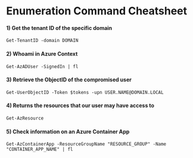 # Enumeration Command Cheatsheet

#### 1) Get the tenant ID of the specific domain

    Get-TenantID -domain DOMAIN 

#### 2) Whoami in Azure Context

    Get-AzADUser -SignedIn | fl 

#### 3) Retrieve the ObjectID of the compromised user

    Get-UserObjectID -Token $tokens -upn USER.NAME@DOMAIN.LOCAL 

#### 4) Returns the resources that our user may have access to

    Get-AzResource 

#### 5) Check information on an Azure Container App

    Get-AzContainerApp -ResourceGroupName "RESOURCE_GROUP" -Name "CONTAINER_APP_NAME" | fl 


